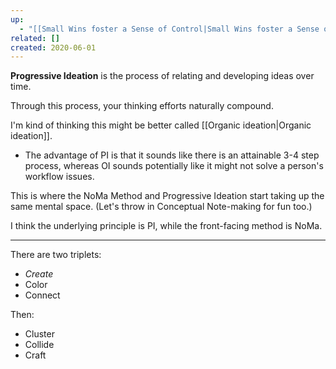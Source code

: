```yaml
---
up:
  - "[[Small Wins foster a Sense of Control|Small Wins foster a Sense of Control]]"
related: []
created: 2020-06-01
---
```

 **Progressive Ideation** is the process of relating and developing ideas over time. 

Through this process, your thinking efforts naturally compound.

I'm kind of thinking this might be better called [[Organic ideation|Organic ideation]]. 
- The advantage of PI is that it sounds like there is an attainable 3-4 step process, whereas OI sounds potentially like it might not solve a person's workflow issues.

This is where the NoMa Method and Progressive Ideation start taking up the same mental space. (Let's throw in Conceptual Note-making for fun too.) 

I think the underlying principle is PI, while the front-facing method is NoMa. 

---

There are two triplets:
- *Create*
- Color
- Connect

Then:
- Cluster
- Collide
- Craft